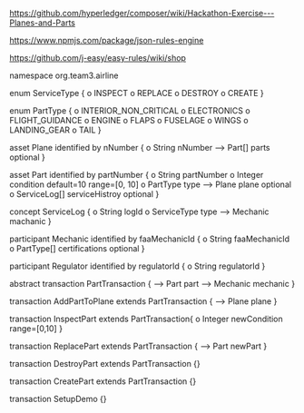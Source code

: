https://github.com/hyperledger/composer/wiki/Hackathon-Exercise---Planes-and-Parts

https://www.npmjs.com/package/json-rules-engine

https://github.com/j-easy/easy-rules/wiki/shop

namespace org.team3.airline

enum ServiceType {
  o INSPECT
  o REPLACE
  o DESTROY
  o CREATE
}

enum PartType {
  o INTERIOR_NON_CRITICAL
  o ELECTRONICS
  o FLIGHT_GUIDANCE
  o ENGINE
  o FLAPS
  o FUSELAGE
  o WINGS
  o LANDING_GEAR
  o TAIL
}

asset Plane identified by nNumber {
  o String nNumber
  --> Part[] parts optional
}

asset Part identified by partNumber {
  o String partNumber
  o Integer condition default=10 range=[0, 10]
  o PartType type
  --> Plane plane optional
  o ServiceLog[] serviceHistroy optional
}

concept ServiceLog {
  o String logId
  o ServiceType type
  --> Mechanic machanic
}

participant Mechanic identified by faaMechanicId {
  o String faaMechanicId
  o PartType[] certifications optional
}
  
participant Regulator identified by regulatorId {
  o String regulatorId
}
  
abstract transaction PartTransaction {
  --> Part part
  --> Mechanic mechanic
}
 
transaction AddPartToPlane extends PartTransaction {
  --> Plane plane
}

transaction InspectPart extends PartTransaction{
  o Integer newCondition range=[0,10]
}
  
transaction ReplacePart extends PartTransaction {
  --> Part newPart
}
  
transaction DestroyPart extends PartTransaction {}
  
transaction CreatePart extends PartTransaction {}

transaction SetupDemo {}
  
  
  
  
  